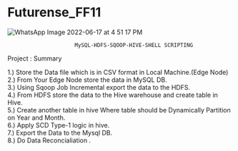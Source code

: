 # Futurense_FF11

![WhatsApp Image 2022-06-17 at 4 51 17 PM](https://user-images.githubusercontent.com/107995830/175770857-c8fd2487-83cb-4eea-9101-50a3521fb049.jpeg)

                         MySQL-HDFS-SQOOP-HIVE-SHELL SCRIPTING 

Project : Summary

1.) Store the Data file which is in CSV format in Local Machine.(Edge Node)  <br />
2.) From Your Edge Node store the data in MySQL DB.                            <br />
3.) Using Sqoop Job Incremental export the data to the HDFS.                     <br />
4.) From HDFS store the data to the Hive warehouse and create table in Hive.       <br />
5.) Create another table in hive Where table should be Dynamically Partition on Year and Month. <br />
6.) Apply SCD Type-1 logic in hive. <br />
7.) Export the Data to the Mysql DB. <br />
8.) Do Data Reconcialiation . <br />

